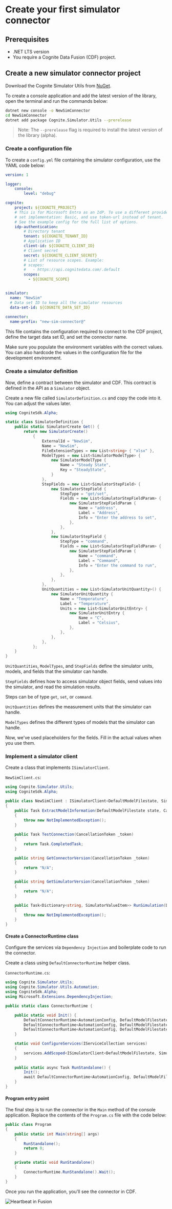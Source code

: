 # Create your first simulator connector

## Prerequisites

  - .NET LTS version
  - You require a Cognite Data Fusion (CDF) project.

## Create a new simulator connector project

Download the Cognite Simulator Utils from [NuGet](https://www.nuget.org/packages/Cognite.Simulator.Utils/).

To create a console application and add the latest version of the library, open the terminal and run the commands below:

```sh
dotnet new console -o NewSimConnector
cd NewSimConnector
dotnet add package Cognite.Simulator.Utils --prerelease
```
> Note: The `--prerelease` flag is required to install the latest version of the library (alpha).

### Create a configuration file

To create a `config.yml` file containing the simulator configuration, use the YAML code below:

```yaml
version: 1

logger:
    console:
        level: "debug"

cognite:
    project: ${COGNITE_PROJECT}
    # This is for Microsoft Entra as an IdP. To use a different provider:
    # set implementation: Basic, and use token-url instead of tenant.
    # See the example config for the full list of options.
    idp-authentication:
        # Directory tenant
        tenant: ${COGNITE_TENANT_ID}
        # Application ID
        client-id: ${COGNITE_CLIENT_ID}
        # Client secret
        secret: ${COGNITE_CLIENT_SECRET}
        # List of resource scopes. Example:
        # scopes:
        #   - https://api.cognitedata.com/.default
        scopes:
          - ${COGNITE_SCOPE}


simulator:
  name: "NewSim"
  # Data set ID to keep all the simulator resources
  data-set-id: ${COGNITE_DATA_SET_ID}
    
connector:
  name-prefix: "new-sim-connector@"
```

This file contains the configuration required to connect to the CDF project, define the target data set ID, and set the connector name.

Make sure you populate the environment variables with the correct values. You can also hardcode the values in the configuration file for the development environment.

### Create a simulator definition

Now, define a contract between the simulator and CDF. This contract is defined in the API as a `Simulator` object.

Create a new file called `SimulatorDefinition.cs` and copy the code into it. You can adjust the values later.

```csharp
using CogniteSdk.Alpha;

static class SimulatorDefinition {
    public static SimulatorCreate Get() {
        return new SimulatorCreate()
            {
                ExternalId = "NewSim",
                Name = "NewSim",
                FileExtensionTypes = new List<string> { "xlsx" },
                ModelTypes = new List<SimulatorModelType> {
                    new SimulatorModelType {
                        Name = "Steady State",
                        Key = "SteadyState",
                    }
                },
                StepFields = new List<SimulatorStepField> {
                    new SimulatorStepField {
                        StepType = "get/set",
                        Fields = new List<SimulatorStepFieldParam> {
                            new SimulatorStepFieldParam {
                                Name = "address",
                                Label = "Address",
                                Info = "Enter the address to set",
                            },
                        },
                    },
                    new SimulatorStepField {
                        StepType = "command",
                        Fields = new List<SimulatorStepFieldParam> {
                            new SimulatorStepFieldParam {
                                Name = "command",
                                Label = "Command",
                                Info = "Enter the command to run",
                            },
                        },
                    },
                },
                UnitQuantities = new List<SimulatorUnitQuantity>() {
                    new SimulatorUnitQuantity {
                        Name = "Temperature",
                        Label = "Temperature",
                        Units = new List<SimulatorUnitEntry> {
                            new SimulatorUnitEntry {
                                Name = "C",
                                Label = "Celsius",
                            },
                        },
                    },
                },
            };
    }
}
```

`UnitQuantities`, `ModelTypes`, and `StepFields` define the simulator units, models, and fields that the simulator can handle.

`StepFields` defines how to access simulator object fields, send values into the simulator, and read the simulation results.

Steps can be of type `get`, `set`, or `command`.

`UnitQuantities` defines the measurement units that the simulator can handle.

`ModelTypes` defines the different types of models that the simulator can handle.

Now, we've used placeholders for the fields. Fill in the actual values when you use them.

### Implement a simulator client

Create a class that implements `ISimulatorClient`.

`NewSimClient.cs`:
```csharp
using Cognite.Simulator.Utils;
using CogniteSdk.Alpha;

public class NewSimClient : ISimulatorClient<DefaultModelFilestate, SimulatorRoutineRevision>
{
    public Task ExtractModelInformation(DefaultModelFilestate state, CancellationToken _token)
    {
        throw new NotImplementedException();
    }
    
    public Task TestConnection(CancellationToken _token)
    {
        return Task.CompletedTask;
    }

    public string GetConnectorVersion(CancellationToken _token)
    {
        return "N/A";
    }

    public string GetSimulatorVersion(CancellationToken _token)
    {
        return "N/A";
    }

    public Task<Dictionary<string, SimulatorValueItem>> RunSimulation(DefaultModelFilestate modelState, SimulatorRoutineRevision simulationConfiguration, Dictionary<string, SimulatorValueItem> inputData, CancellationToken _token)
    {
        throw new NotImplementedException();
    }
}
```
<!--We will implement the methods in the `NewSimClient` class later.-->

#### Create a ConnectorRuntime class

Configure the services via `Dependency Injection` and boilerplate code to run the connector.

Create a class using `DefaultConnectorRuntime` helper class.

`ConnectorRuntime.cs`:
```csharp
using Cognite.Simulator.Utils;
using Cognite.Simulator.Utils.Automation;
using CogniteSdk.Alpha;
using Microsoft.Extensions.DependencyInjection;

public static class ConnectorRuntime {

    public static void Init() {
        DefaultConnectorRuntime<AutomationConfig, DefaultModelFilestate, DefaultModelFileStatePoco>.ConfigureServices = ConfigureServices;
        DefaultConnectorRuntime<AutomationConfig, DefaultModelFilestate, DefaultModelFileStatePoco>.ConnectorName = "NewSim";
        DefaultConnectorRuntime<AutomationConfig, DefaultModelFilestate, DefaultModelFileStatePoco>.SimulatorDefinition = SimulatorDefinition.Get();
    }

    static void ConfigureServices(IServiceCollection services)
    {
        services.AddScoped<ISimulatorClient<DefaultModelFilestate, SimulatorRoutineRevision>, NewSimClient>();
    }
    
    public static async Task RunStandalone() {
        Init();
        await DefaultConnectorRuntime<AutomationConfig, DefaultModelFilestate, DefaultModelFileStatePoco>.RunStandalone().ConfigureAwait(false);
    }
}
```

#### Program entry point

The final step is to run the connector in the `Main` method of the console application.
Replace the contents of the `Program.cs` file with the code below:

```csharp
public class Program
{
    public static int Main(string[] args)
    {
        RunStandalone();
        return 0;
    }

    private static void RunStandalone()
    {
        ConnectorRuntime.RunStandalone().Wait();
    }
}
```

Once you run the application, you'll see the connector in CDF.
<!--Change this line The connector can't do much yet, but it reports its "heartbeat" to the Cognite Data Fusion platform.-->

![Heartbeat in Fusion](../images/screenshot-heartbeat.png)